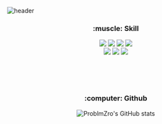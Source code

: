 ![header](https://capsule-render.vercel.app/api?type=rect&color=0075FF&height=300&section=header&text=ProblmZro&fontSize=90&fontColor=ffffff)



<div align=center>
<h3>:muscle: Skill</h3>
</div>

<div align=center>
<img src="https://img.shields.io/badge/HTML5-E34F26?style=for-the-badge&logo=HTML5&logoColor=white"/> <img src="https://img.shields.io/badge/CSS3-1572B6?style=for-the-badge&logo=CSS3&logoColor=white"/> <img src="https://img.shields.io/badge/JavaScript-F7DF1E?style=for-the-badge&logo=JavaScript&logoColor=white"/> <img src="https://img.shields.io/badge/TypeScript-3178C6?style=for-the-badge&logo=TypeScript&logoColor=white"/>
</div>
<div align=center>
<img src="https://img.shields.io/badge/React-61DAFB?style=for-the-badge&logo=React&logoColor=white"/> <img src="https://img.shields.io/badge/Next.js-000000?style=for-the-badge&logo=Next.js&logoColor=white"/> <img src="https://img.shields.io/badge/GraphQL-E10098?style=for-the-badge&logo=GraphQL&logoColor=white"/>
</div>

<br><br><br>

<div align=center>
<h3>:computer: Github</h3>
</div>
<div align=center>

![ProblmZro's GitHub stats](https://github-readme-stats.vercel.app/api?username=ProblmZro&show_icons=true&theme=github_dark)
</div>

